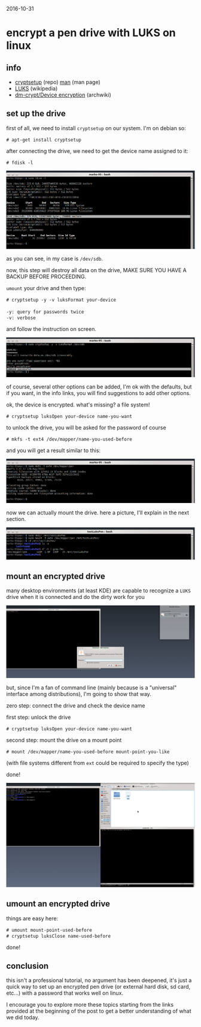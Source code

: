 2016-10-31

encrypt a pen drive with LUKS on linux
======================================

info
----

- [cryptsetup][1] (repo) [man][2] (man page)
- [LUKS][3] (wikipedia)
- [dm-crypt/Device encryption][4] (archwiki)

set up the drive
----------------

first of all, we need to install `cryptsetup` on our system. I'm on debian so:

    # apt-get install cryptsetup

after connecting the drive, we need to get the device name assigned to it:

    # fdisk -l

![fdisk-l][5]

as you can see, in my case is `/dev/sdb`.

now, this step will destroy all data on the drive, MAKE SURE YOU HAVE A BACKUP
BEFORE PROCEEDING.

`umount` your drive and then type:

    # cryptsetup -y -v luksFormat your-device

    -y: query for passwords twice
    -v: verbose

and follow the instruction on screen.

![cryptsetup-luksFormat][6]

of course, several other options can be added, I'm ok with the defaults, but if
you want, in the info links, you will find suggestions to add other options.

ok, the device is encrypted. what's missing? a file system!

    # cryptsetup luksOpen your-device name-you-want

to unlock the drive, you will be asked for the password of course

    # mkfs -t ext4 /dev/mapper/name-you-used-before

and you will get a result similar to this:

![mkfs-t-ext4][7]

now we can actually mount the drive. here a picture, I'll explain in the next
section.

![mount-luks][8]

mount an encrypted drive
------------------------

many desktop environments (at least KDE) are capable to recognize a `LUKS` drive
when it is connected and do the dirty work for you

![kde-mount-luks][9]

but, since I'm a fan of command line (mainly because is a "universal" interface
among distributions), I'm going to show that way.

zero step: connect the drive and check the device name

first step: unlock the drive

    # cryptsetup luksOpen your-device name-you-want

second step: mount the drive on a mount point

    # mount /dev/mapper/name-you-used-before mount-point-you-like

(with file systems different from `ext` could be required to specify the type)

done!

![luks-summary][10]

umount an encrypted drive
-------------------------

things are easy here:

    # umount mount-point-used-before
    # cryptsetup luksClose name-used-before

done!

conclusion
----------

this isn't a professional tutorial, no argument has been deepened, it's just a
quick way to set up an encrypted pen drive (or external hard disk, sd card,
etc...) with a password that works well on linux.

I encourage you to explore more these topics starting from the links provided at
the beginning of the post to get a better understanding of what we did today.

[1]: https://gitlab.com/cryptsetup/cryptsetup
[2]: https://linux.die.net/man/8/cryptsetup
[3]: https://en.wikipedia.org/wiki/Linux_Unified_Key_Setup
[4]: https://wiki.archlinux.org/index.php/Dm-crypt/Device_encryption

[5]: ../imgs/fdisk-l.png
[6]: ../imgs/cryptsetup-luksFormat.png
[7]: ../imgs/mkfs-t-ext4.png
[8]: ../imgs/mount-luks.png
[9]: ../imgs/kde-mount-luks.png
[10]: ../imgs/luks-summary.png
